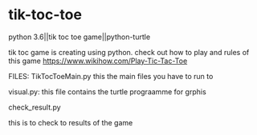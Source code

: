 # tik-toc-toe
python 3.6||tik toc toe game||python-turtle


tik toc game is creating using python. check out how to play and rules of this game https://www.wikihow.com/Play-Tic-Tac-Toe

FILES:
TikTocToeMain.py
 this the main files you have to run to
 
 visual.py:
 this file contains the turtle prograamme for grphis
 
 check_result.py
 
 this is to check to results of the game
